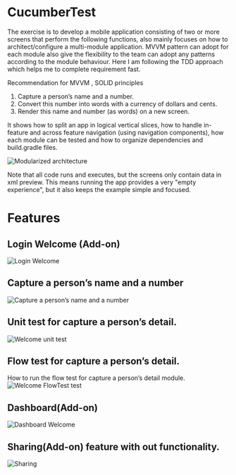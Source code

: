 # CucumberTest

The exercise is to develop a mobile application consisting of two or more screens that perform the following functions, also mainly focuses on how to architect/configure a multi-module application.
MVVM pattern can adopt for each module also give the flexibility to the team can adopt any patterns according to the module behaviour. Here I am following the TDD approach which helps me to complete requirement fast.  

Recommendation for MVVM , SOLID principles

1.	Capture a person’s name and a number.
2.	Convert this number into words with a currency of dollars and cents.
3.	Render this name and number (as words) on a new screen. 

It shows how to split an app in logical vertical slices, how to handle in-feature and across feature navigation (using navigation components), how each module can be tested and how to organize dependencies and build.gradle files. 

![Modularized architecture](https://github.com/anandmampuzhakal/CucumberTest/blob/main/readme/modularized_architecture.png)

Note that all code runs and executes, but the screens only contain data in xml preview. This means running the app provides a very "empty experience", but it also keeps the example simple and focused.

# Features 

## Login Welcome (Add-on)
![Login Welcome](https://github.com/anandmampuzhakal/CucumberTest/blob/main/readme/welcome.png)

## Capture a person’s name and a number

![Capture a person’s name and a number](https://github.com/anandmampuzhakal/CucumberTest/blob/main/readme/register.png)

## Unit test for capture a person’s detail. 
![Welcome unit test](https://github.com/anandmampuzhakal/CucumberTest/blob/main/readme/unittestwekcome.png)

## Flow test for capture a person’s detail. 
How to run the flow test for capture a person’s detail module.
![Welcome FlowTest test](https://github.com/anandmampuzhakal/CucumberTest/blob/main/readme/howtorunflow.png)

## Dashboard(Add-on)
![Dashboard Welcome](https://github.com/anandmampuzhakal/CucumberTest/blob/main/readme/dashimg.png)

## Sharing(Add-on) feature with out functionality.
![Sharing](https://github.com/anandmampuzhakal/CucumberTest/blob/main/readme/share.png)  

